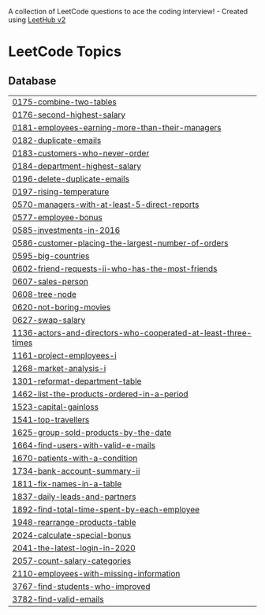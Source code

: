 A collection of LeetCode questions to ace the coding interview! - Created using [LeetHub v2](https://github.com/arunbhardwaj/LeetHub-2.0)
<!---LeetCode Topics Start-->
# LeetCode Topics
## Database
|  |
| ------- |
| [0175-combine-two-tables](https://github.com/ssssubin/sql_practice/tree/master/0175-combine-two-tables) |
| [0176-second-highest-salary](https://github.com/ssssubin/sql_practice/tree/master/0176-second-highest-salary) |
| [0181-employees-earning-more-than-their-managers](https://github.com/ssssubin/sql_practice/tree/master/0181-employees-earning-more-than-their-managers) |
| [0182-duplicate-emails](https://github.com/ssssubin/sql_practice/tree/master/0182-duplicate-emails) |
| [0183-customers-who-never-order](https://github.com/ssssubin/sql_practice/tree/master/0183-customers-who-never-order) |
| [0184-department-highest-salary](https://github.com/ssssubin/sql_practice/tree/master/0184-department-highest-salary) |
| [0196-delete-duplicate-emails](https://github.com/ssssubin/sql_practice/tree/master/0196-delete-duplicate-emails) |
| [0197-rising-temperature](https://github.com/ssssubin/sql_practice/tree/master/0197-rising-temperature) |
| [0570-managers-with-at-least-5-direct-reports](https://github.com/ssssubin/sql_practice/tree/master/0570-managers-with-at-least-5-direct-reports) |
| [0577-employee-bonus](https://github.com/ssssubin/sql_practice/tree/master/0577-employee-bonus) |
| [0585-investments-in-2016](https://github.com/ssssubin/sql_practice/tree/master/0585-investments-in-2016) |
| [0586-customer-placing-the-largest-number-of-orders](https://github.com/ssssubin/sql_practice/tree/master/0586-customer-placing-the-largest-number-of-orders) |
| [0595-big-countries](https://github.com/ssssubin/sql_practice/tree/master/0595-big-countries) |
| [0602-friend-requests-ii-who-has-the-most-friends](https://github.com/ssssubin/sql_practice/tree/master/0602-friend-requests-ii-who-has-the-most-friends) |
| [0607-sales-person](https://github.com/ssssubin/sql_practice/tree/master/0607-sales-person) |
| [0608-tree-node](https://github.com/ssssubin/sql_practice/tree/master/0608-tree-node) |
| [0620-not-boring-movies](https://github.com/ssssubin/sql_practice/tree/master/0620-not-boring-movies) |
| [0627-swap-salary](https://github.com/ssssubin/sql_practice/tree/master/0627-swap-salary) |
| [1136-actors-and-directors-who-cooperated-at-least-three-times](https://github.com/ssssubin/sql_practice/tree/master/1136-actors-and-directors-who-cooperated-at-least-three-times) |
| [1161-project-employees-i](https://github.com/ssssubin/sql_practice/tree/master/1161-project-employees-i) |
| [1268-market-analysis-i](https://github.com/ssssubin/sql_practice/tree/master/1268-market-analysis-i) |
| [1301-reformat-department-table](https://github.com/ssssubin/sql_practice/tree/master/1301-reformat-department-table) |
| [1462-list-the-products-ordered-in-a-period](https://github.com/ssssubin/sql_practice/tree/master/1462-list-the-products-ordered-in-a-period) |
| [1523-capital-gainloss](https://github.com/ssssubin/sql_practice/tree/master/1523-capital-gainloss) |
| [1541-top-travellers](https://github.com/ssssubin/sql_practice/tree/master/1541-top-travellers) |
| [1625-group-sold-products-by-the-date](https://github.com/ssssubin/sql_practice/tree/master/1625-group-sold-products-by-the-date) |
| [1664-find-users-with-valid-e-mails](https://github.com/ssssubin/sql_practice/tree/master/1664-find-users-with-valid-e-mails) |
| [1670-patients-with-a-condition](https://github.com/ssssubin/sql_practice/tree/master/1670-patients-with-a-condition) |
| [1734-bank-account-summary-ii](https://github.com/ssssubin/sql_practice/tree/master/1734-bank-account-summary-ii) |
| [1811-fix-names-in-a-table](https://github.com/ssssubin/sql_practice/tree/master/1811-fix-names-in-a-table) |
| [1837-daily-leads-and-partners](https://github.com/ssssubin/sql_practice/tree/master/1837-daily-leads-and-partners) |
| [1892-find-total-time-spent-by-each-employee](https://github.com/ssssubin/sql_practice/tree/master/1892-find-total-time-spent-by-each-employee) |
| [1948-rearrange-products-table](https://github.com/ssssubin/sql_practice/tree/master/1948-rearrange-products-table) |
| [2024-calculate-special-bonus](https://github.com/ssssubin/sql_practice/tree/master/2024-calculate-special-bonus) |
| [2041-the-latest-login-in-2020](https://github.com/ssssubin/sql_practice/tree/master/2041-the-latest-login-in-2020) |
| [2057-count-salary-categories](https://github.com/ssssubin/sql_practice/tree/master/2057-count-salary-categories) |
| [2110-employees-with-missing-information](https://github.com/ssssubin/sql_practice/tree/master/2110-employees-with-missing-information) |
| [3767-find-students-who-improved](https://github.com/ssssubin/sql_practice/tree/master/3767-find-students-who-improved) |
| [3782-find-valid-emails](https://github.com/ssssubin/sql_practice/tree/master/3782-find-valid-emails) |
<!---LeetCode Topics End-->